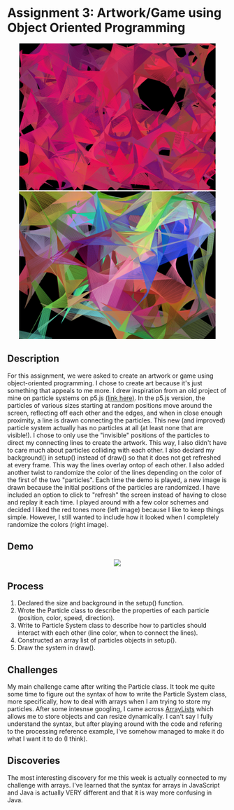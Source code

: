 # Assignment 3: Artwork/Game using Object Oriented Programming

<p align="center">
  <img src="image1.png" width="450">
  <img src="image2.png" width="450">
</p>

## Description
For this assignment, we were asked to create an artwork or game using object-oriented programming. I chose to create art because it's just something that appeals to me more. I drew inspiration from an old project of mine on particle systems on p5.js [(link here)](https://editor.p5js.org/ariyachlt/sketches/u24N-xgrC). In the p5.js version, the particles of various sizes starting at random positions move around the screen, reflecting off each other and the edges, and when in close enough proximity, a line is drawn connecting the particles. This new (and improved) particle system actually has no particles at all (at least none that are visible!). I chose to only use the "invisible" positions of the particles to direct my connecting lines to create the artwork. This way, I also didn't have to care much about particles colliding with each other. I also declard my background() in setup() instead of draw() so that it does not get refreshed at every frame. This way the lines overlay ontop of each other. I also added another twist to randomize the color of the lines depending on the color of the first of the two "particles". Each time the demo is played, a new image is drawn because the initial positions of the particles are randomized. I have included an option to click to "refresh" the screen instead of having to close and replay it each time. I played around with a few color schemes and decided I liked the red tones more (left image) because I like to keep things simple. However, I still wanted to include how it looked when I completely randomize the colors (right image).

## Demo
<p align="center">
  <img src="feb9_demo.gif" width="520">
</p>

## Process
1. Declared the size and background in the setup() function.
2. Wrote the Particle class to describe the properties of each particle (position, color, speed, direction).
3. Write to Particle System class to describe how to particles should interact with each other (line color, when to connect the lines).
4. Constructed an array list of particles objects in setup().
5. Draw the system in draw().

## Challenges
My main challenge came after writing the Particle class. It took me quite some time to figure out the syntax of how to write the Particle System class, more specifically, how to deal with arrays when I am trying to store my particles. After some intesnse googling, I came across [ArrayLists](https://processing.org/reference/ArrayList.html) which allows me to store objects and can resize dynamically. I can't say I fully understand the syntax, but after playing around with the code and refering to the processing reference example, I've somehow managed to make it do what I want it to do (I think).

## Discoveries
The most interesting discovery for me this week is actually connected to my challenge with arrays. I've learned that the syntax for arrays in JavaScript and Java is actually VERY different and that it is way more confusing in Java.
